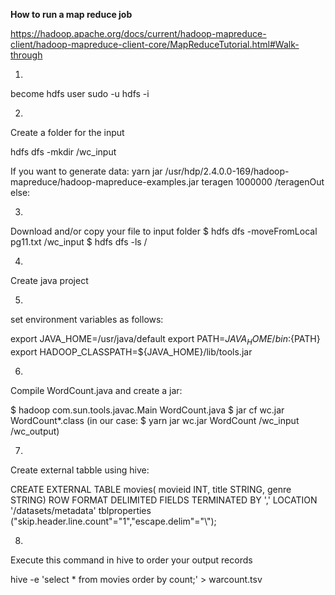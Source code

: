 **How to run a map reduce job**

https://hadoop.apache.org/docs/current/hadoop-mapreduce-client/hadoop-mapreduce-client-core/MapReduceTutorial.html#Walk-through

1.

become hdfs user
sudo -u hdfs -i

2.

Create a folder for the input

hdfs dfs -mkdir /wc_input

If you want to generate data:
yarn jar /usr/hdp/2.4.0.0-169/hadoop-mapreduce/hadoop-mapreduce-examples.jar teragen 1000000 /teragenOut
else:

3.

Download and/or copy your file to input folder
$ hdfs dfs -moveFromLocal pg11.txt /wc_input
$ hdfs dfs -ls /

4.

Create java project

5.

set environment variables as follows:

export JAVA_HOME=/usr/java/default
export PATH=${JAVA_HOME}/bin:${PATH}
export HADOOP_CLASSPATH=${JAVA_HOME}/lib/tools.jar

6.

Compile WordCount.java and create a jar:

$ hadoop com.sun.tools.javac.Main WordCount.java
$ jar cf wc.jar WordCount*.class  (in our case: $ yarn jar wc.jar WordCount /wc_input /wc_output)

7.

Create external tabble using hive:

CREATE EXTERNAL TABLE movies(
movieid INT,
title STRING,
genre STRING)
ROW FORMAT DELIMITED
FIELDS TERMINATED BY ','
LOCATION '/datasets/metadata'
tblproperties ("skip.header.line.count"="1","escape.delim"="\\");

8.

Execute this command in hive to order your output records

hive -e 'select * from movies order by count;' > warcount.tsv



